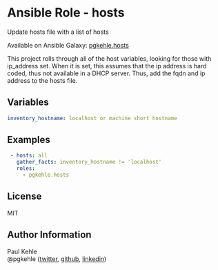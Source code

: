 # Ansible Role - hosts

Update hosts file with a list of hosts

Available on Ansible Galaxy: [pgkehle.hosts](https://galaxy.ansible.com/pgkehle/hosts)

This project rolls through all of the host variables, looking for those with ip_address set.
When it is set, this assumes that the ip address is hard coded, thus not available in a DHCP server.
Thus, add the fqdn and ip address to the hosts file.

## Variables

```yaml
inventory_hostname: localhost or machine short hostname
```

## Examples

```yaml
 - hosts: all
   gather_facts: inventory_hostname != 'localhost'
   roles:
     - pgkehle.hosts
```

## License

MIT

## Author Information

Paul Kehle  
@pgkehle ([twitter](https://twitter.com/pgkehle), [github](https://github.com/pgkehle), [linkedin](https://www.linkedin.com/in/pgkehle))
